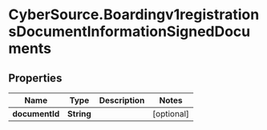 # CyberSource.Boardingv1registrationsDocumentInformationSignedDocuments

## Properties
Name | Type | Description | Notes
------------ | ------------- | ------------- | -------------
**documentId** | **String** |  | [optional] 


